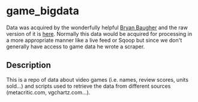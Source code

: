 game_bigdata
============

Data was acquired by the wonderfully helpful [Bryan Baugher](http://github.cerner.com/BB021949) and the raw version of it is [here](http://github.cerner.com/BB021949/game_bigdata).  Normally this 
data would be acquired for processing in a more appropriate manner like a live feed or Sqoop but since we don't generally have access to game data
he wrote a scraper.


Description
-----------

This is a repo of data about video games (i.e. names, review scores, units sold...) and scripts used to 
retrieve the data from different sources (metacritic.com, vgchartz.com...).